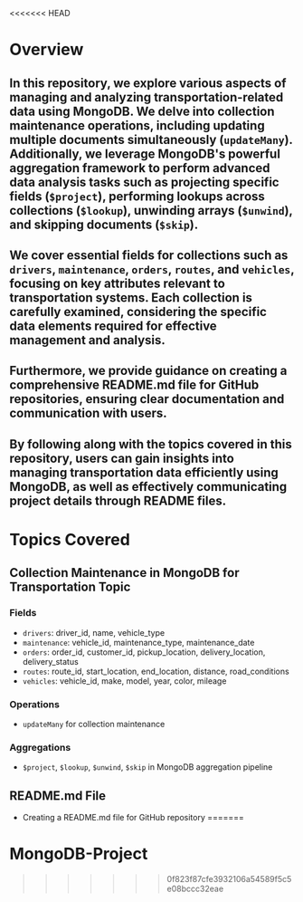 <<<<<<< HEAD
# Overview

## In this repository, we explore various aspects of managing and analyzing transportation-related data using MongoDB. We delve into collection maintenance operations, including updating multiple documents simultaneously (`updateMany`). Additionally, we leverage MongoDB's powerful aggregation framework to perform advanced data analysis tasks such as projecting specific fields (`$project`), performing lookups across collections (`$lookup`), unwinding arrays (`$unwind`), and skipping documents (`$skip`).

## We cover essential fields for collections such as `drivers`, `maintenance`, `orders`, `routes`, and `vehicles`, focusing on key attributes relevant to transportation systems. Each collection is carefully examined, considering the specific data elements required for effective management and analysis.

## Furthermore, we provide guidance on creating a comprehensive README.md file for GitHub repositories, ensuring clear documentation and communication with users.

## By following along with the topics covered in this repository, users can gain insights into managing transportation data efficiently using MongoDB, as well as effectively communicating project details through README files.


# Topics Covered

## Collection Maintenance in MongoDB for Transportation Topic
### Fields
- `drivers`: driver_id, name, vehicle_type
- `maintenance`: vehicle_id, maintenance_type, maintenance_date
- `orders`: order_id, customer_id, pickup_location, delivery_location, delivery_status
- `routes`: route_id, start_location, end_location, distance, road_conditions
- `vehicles`: vehicle_id, make, model, year, color, mileage

### Operations
- `updateMany` for collection maintenance

### Aggregations
- `$project`, `$lookup`, `$unwind`, `$skip` in MongoDB aggregation pipeline

## README.md File
- Creating a README.md file for GitHub repository
=======
# MongoDB-Project
>>>>>>> 0f823f87cfe3932106a54589f5c5e08bccc32eae

